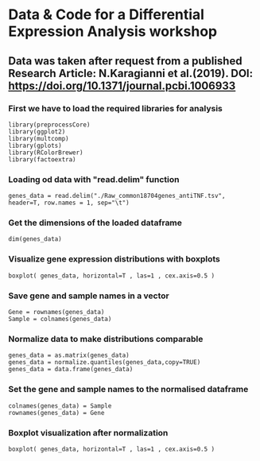 # Data & Code for a Differential Expression Analysis workshop

## Data was taken after request from a published Research Article: N.Karagianni et al.(2019). DOI: https://doi.org/10.1371/journal.pcbi.1006933

### First we have to load the required libraries for analysis
```
library(preprocessCore)
library(ggplot2)
library(multcomp)
library(gplots)
library(RColorBrewer)
library(factoextra)
```

### Loading od data with "read.delim" function
```
genes_data = read.delim("./Raw_common18704genes_antiTNF.tsv", header=T, row.names = 1, sep="\t")
```

### Get the dimensions of the loaded dataframe
```
dim(genes_data)
```

### Visualize gene expression distributions with boxplots
```
boxplot( genes_data, horizontal=T , las=1 , cex.axis=0.5 )
```

### Save gene and sample names in a vector
```
Gene = rownames(genes_data)
Sample = colnames(genes_data)
```

### Normalize data to make distributions comparable
```
genes_data = as.matrix(genes_data)
genes_data = normalize.quantiles(genes_data,copy=TRUE)
genes_data = data.frame(genes_data)
```

### Set the gene and sample names to the normalised dataframe
```
colnames(genes_data) = Sample
rownames(genes_data) = Gene
```

### Boxplot visualization after normalization
```
boxplot( genes_data, horizontal=T , las=1 , cex.axis=0.5 )
```



